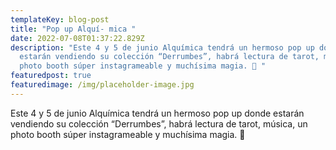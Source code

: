 ```yaml
---
templateKey: blog-post
title: "Pop up Alquí- mica "
date: 2022-07-08T01:37:22.829Z
description: "Este 4 y 5 de junio Alquímica tendrá un hermoso pop up donde
  estarán vendiendo su colección “Derrumbes”, habrá lectura de tarot, música, un
  photo booth súper instagrameable y muchísima magia. 🍄 "
featuredpost: true
featuredimage: /img/placeholder-image.jpg
---
```

Este 4 y 5 de junio Alquímica tendrá un hermoso pop up donde estarán vendiendo su colección “Derrumbes”, habrá lectura de tarot, música, un photo booth súper instagrameable y muchísima magia. 🍄